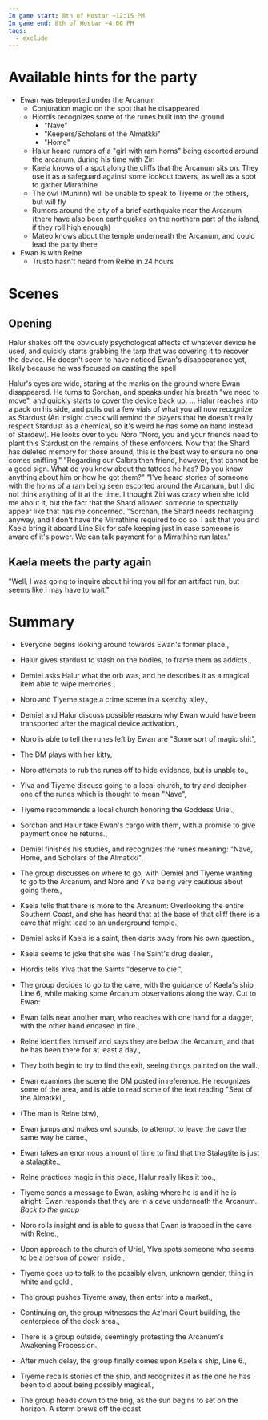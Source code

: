 ```yaml
---
In game start: 8th of Hostar ~12:15 PM
In game end: 8th of Hostar ~4:00 PM
tags:
  - exclude
---
```

# Available hints for the party
- Ewan was teleported under the Arcanum
    - Conjuration magic on the spot that he disappeared
    - Hjordis recognizes some of the runes built into the ground
        - "Nave"
        - "Keepers/Scholars of the Almatkki"
        - "Home"
    - Halur heard rumors of a "girl with ram horns" being escorted around the arcanum, during his time with Ziri
    - Kaela knows of a spot along the cliffs that the Arcanum sits on. They use it as a safeguard against some lookout towers, as well as a spot to gather Mirrathine
    - The owl (Muninn) will be unable to speak to Tiyeme or the others, but will fly 
    - Rumors around the city of a brief earthquake near the Arcanum (there have also been earthquakes on the northern part of the island, if they roll high enough)
    - Mateo knows about the temple underneath the Arcanum, and could lead the party there
- Ewan is with Relne
    - Trusto hasn't heard from Relne in 24 hours

# Scenes
## Opening
Halur shakes off the obviously psychological affects of whatever device he used, and quickly starts grabbing the tarp that was covering it to recover the device. He doesn't seem to have noticed Ewan's disappearance yet, likely because he was focused on casting the spell 

Halur's eyes are wide, staring at the marks on the ground where Ewan disappeared. He turns to Sorchan, and speaks under his breath "we need to move", and quickly starts to cover the device back up.
...
Halur reaches into a pack on his side, and pulls out a few vials of what you all now recognize as Stardust (An insight check will remind the players that he doesn't really respect Stardust as a chemical, so it's weird he has some on hand instead of Stardew). He looks over to you Noro
"Noro, you and your friends need to plant this Stardust on the remains of these enforcers. Now that the Shard has deleted memory for those around, this is the best way to ensure no one comes sniffing."
"Regarding our Calbraithen friend, however, that cannot be a good sign. What do you know about the tattoos he has? Do you know anything about him or how he got them?"
"I've heard stories of someone with the horns of a ram being seen escorted around the Arcanum, but I did not think anything of it at the time. I thought Ziri was crazy when she told me about it, but the fact that the Shard allowed someone to spectrally appear like that has me concerned. 
"Sorchan, the Shard needs recharging anyway, and I don't have the Mirrathine required to do so. I ask that you and Kaela bring it aboard Line Six for safe keeping just in case someone is aware of it's power. We can talk payment for a Mirrathine run later."
## Kaela meets the party again
"Well, I was going to inquire about hiring you all for an artifact run, but seems like I may have to wait."

# Summary
- Everyone begins looking around towards Ewan's former place.,
- Halur gives stardust to stash on the bodies, to frame them as addicts.,
- Demiel asks Halur what the orb was, and he describes it as a magical item able to wipe memories.,
- Noro and Tiyeme stage a crime scene in a sketchy alley.,
- Demiel and Halur discuss possible reasons why Ewan would have been transported after the magical device activation.,
- Noro is able to tell the runes left by Ewan are "Some sort of magic shit",
- The DM plays with her kitty,
- Noro attempts to rub the runes off to hide evidence, but is unable to.,
- Ylva and Tiyeme discuss going to a local church, to try and decipher one of the runes which is thought to mean "Nave",
- Tiyeme recommends a local church honoring the Goddess Uriel.,
- Sorchan and Halur take Ewan's cargo with them, with a promise to give payment once he returns.,
- Demiel finishes his studies, and recognizes the runes meaning: "Nave, Home, and Scholars of the Almatkki",
- The group discusses on where to go, with Demiel and Tiyeme wanting to go to the Arcanum, and Noro and Ylva being very cautious about going there.,
- Kaela tells that there is more to the Arcanum: Overlooking the entire Southern Coast, and she has heard that at the base of that cliff there is a cave that might lead to an underground temple.,
- Demiel asks if Kaela is a saint, then darts away from his own question.,
- Kaela seems to joke that she was The Saint's drug dealer.,
- Hjordis tells Ylva that the Saints "deserve to die.",
- The group decides to go to the cave, with the guidance of Kaela's ship Line 6, while making some Arcanum observations along the way.
Cut to Ewan:
- Ewan falls near another man, who reaches with one hand for a dagger, with the other hand encased in fire.,
- Relne identifies himself and says they are below the Arcanum, and that he has been there for at least a day.,
- They both begin to try to find the exit, seeing things painted on the wall.,
- Ewan examines the scene the DM posted in reference. He recognizes some of the area, and is able to read some of the text reading "Seat of the Almatkki.,
- (The man is Relne btw),
- Ewan jumps and makes owl sounds, to attempt to leave the cave the same way he came.,
- Ewan takes an enormous amount of time to find that the Stalagtite is just a stalagtite.,
- Relne practices magic in this place, Halur really likes it too.,
- Tiyeme sends a message to Ewan, asking where he is and if he is alright. Ewan responds that they are in a cave underneath the Arcanum.
_Back to the group_

- Noro rolls insight and is able to guess that Ewan is trapped in the cave with Relne.,
- Upon approach to the church of Uriel, Ylva spots someone who seems to be a person of power inside.,
- Tiyeme goes up to talk to the possibly elven, unknown gender, thing in white and gold.,
- The group pushes Tiyeme away, then enter into a market.,
- Continuing on, the group witnesses the Az'mari Court building, the centerpiece of the dock area.,
- There is a group outside, seemingly protesting the Arcanum's Awakening Procession.,
- After much delay, the group finally comes upon Kaela's ship, Line 6.,
- Tiyeme recalls stories of the ship, and recognizes it as the one he has been told about being possibly magical.,
- The group heads down to the brig, as the sun begins to set on the horizon. A storm brews off the coast